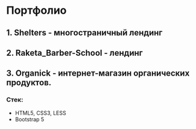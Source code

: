 # Портфолио
## 1. Shelters - многостраничный лендинг
## 2. Raketa_Barber-School - лендинг
## 3. Organick - интернет-магазин органических продуктов.  
### Стек:
* HTML5, CSS3, LESS
* Bootstrap 5